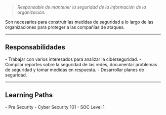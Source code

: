 >*Responsable de mantener la seguridad de la información de la organización.*

Son necesarios para construir las medidas de seguridad a lo largo de las organizaciones para proteger a las compañías de ataques.

-----------------------
<h2>Responsabilidades</h2>
- Trabajar con varios interesados para analizar la ciberseguridad.
- Compilar reportes sobre la seguridad de las redes, documentar problemas de seguridad y tomar medidas en respuesta.
- Desarrollar planes de seguridad.

-------------------------
<h2>Learning Paths</h2>
- Pre Security
- Cyber Security 101
- SOC Level 1